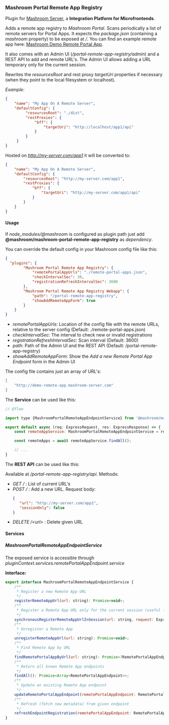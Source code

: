 
### Mashroom Portal Remote App Registry

Plugin for [Mashroom Server](https://www.mashroom-server.com), a **Integration Platform for Microfrontends**.

Adds a remote app registry to _Mashroom Portal_. Scans periodically a list of remote servers for Portal Apps.
It expects the _package.json_ (containing a _mashroom_ property) to be exposed at _/_. You can find an example
remote app here: [Mashroom Demo Remote Portal App](https://github.com/nonblocking/mashroom-demo-remote-portal-app).

It also comes with an Admin UI (_/portal-remote-app-registry/admin_) and a REST API to add and remote URL's. The Admin UI allows adding a URL
temporary only for the current session.

Rewrites the _resourcesRoot_ and rest proxy _targetUri_ properties if necessary (when they point to the local filesystem or localhost).

*Example:*

```json
{
    "name": "My App On A Remote Server",
    "defaultConfig": {
         "resourcesRoot": "./dist",
         "restProxies": {
             "bff": {
                 "targetUri": "http://localhost/app1/api"
             }
         }
     }
}

```

Hosted on _http://my-server.com/app1_ it will be converted to:

```json
{
    "name": "My App On A Remote Server",
    "defaultConfig": {
        "resourcesRoot": "http://my-server.com/app1",
        "restProxies": {
            "bff": {
                "targetUri": "http://my-server.com/app1/api"
            }
        }
    }
}
```

#### Usage

If *node_modules/@mashroom* is configured as plugin path just add **@mashroom/mashroom-portal-remote-app-registry** as *dependency*.

You can override the default config in your Mashroom config file like this:

```json
{
  "plugins": {
        "Mashroom Portal Remote App Registry": {
            "remotePortalAppUrls": "./remote-portal-apps.json",
            "checkIntervalSec": 30,
            "registrationRefreshIntervalSec": 3600
        },
        "Mashroom Portal Remote App Registry Webapp": {
            "path": "/portal-remote-app-registry",
            "showAddRemoteAppForm": true
        }
    }
}
```

 * _remotePortalAppUrls_: Location of the config file with the remote URLs, relative to the server config (Default: ./remote-portal-apps.json)
 * _checkIntervalSec_: The interval to check new or invalid registrations
 * _registrationRefreshIntervalSec_: Scan interval (Default: 3600)
 * _path_: Path of the Admin UI and the REST API (Default: /portal-remote-app-registry)
 * _showAddRemoteAppForm_: Show the *Add a new Remote Portal App Endpoint* form in the Admin UI

The config file contains just an array of URL's:

```json
[
    "http://demo-remote-app.mashroom-server.com"
]
```

The **Service** can be used like this:

```js
// @flow

import type {MashroomPortalRemoteAppEndpointService} from '@mashroom/mashroom-portal-remote-app-registry/type-definitions';

export default async (req: ExpressRequest, res: ExpressResponse) => {
    const remoteAppService: MashroomPortalRemoteAppEndpointService = req.pluginContext.services.remotePortalAppEndpoint.service;

    const remoteApps = await remoteAppService.findAll();

    // ...
}
```

The **REST API** can be used like this:

Available at _/portal-remote-app-registry/api_. Methods:

 * _GET /_ : List of current URL's
 * _POST /_ : Add a new URL. Request body:
    ```json
    {
       "url": "http://my-server.com/app1",
       "sessionOnly": false
    }
    ```
 * _DELETE /&lt;url&gt;_ : Delete given URL

#### Services

##### MashroomPortalRemoteAppEndpointService

The exposed service is accessible through _pluginContext.services.remotePortalAppEndpoint.service_

**Interface:**

```js
export interface MashroomPortalRemoteAppEndpointService {
    /**
     * Register a new Remote App URL
     */
    registerRemoteAppUrl(url: string): Promise<void>;
    /**
     * Register a Remote App URL only for the current session (useful for testing)
     */
    synchronousRegisterRemoteAppUrlInSession(url: string, request: ExpressRequest): Promise<void>;
    /**
     * Unregister a Remote App
     */
    unregisterRemoteAppUrl(url: string): Promise<void>;
    /**
     * Find Remote App by URL
     */
    findRemotePortalAppByUrl(url: string): Promise<?RemotePortalAppEndpoint>;
    /**
     * Return all known Remote App endpoints
     */
    findAll(): Promise<Array<RemotePortalAppEndpoint>>;
    /**
     * Update an existing Remote App endpoint
     */
    updateRemotePortalAppEndpoint(remotePortalAppEndpoint: RemotePortalAppEndpoint): Promise<void>;
    /**
     * Refresh (fetch new metadata) from given endpoint
     */
    refreshEndpointRegistration(remotePortalAppEndpoint: RemotePortalAppEndpoint): Promise<void>;
}
```
